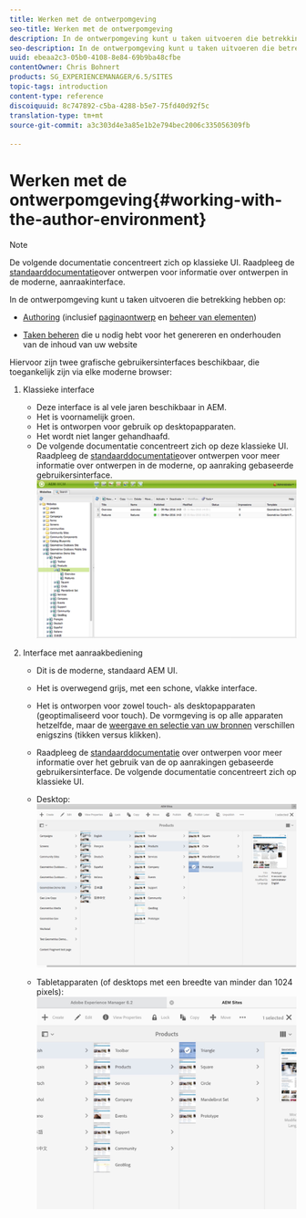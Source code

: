 ```yaml
---
title: Werken met de ontwerpomgeving
seo-title: Werken met de ontwerpomgeving
description: In de ontwerpomgeving kunt u taken uitvoeren die betrekking hebben op het ontwerpen (waaronder het schrijven en beheren van elementen voor pagina's) en het beheren van taken die u nodig hebt voor het genereren en onderhouden van de inhoud van uw website.
seo-description: In de ontwerpomgeving kunt u taken uitvoeren die betrekking hebben op het ontwerpen (waaronder het schrijven en beheren van elementen voor pagina's) en het beheren van taken die u nodig hebt voor het genereren en onderhouden van de inhoud van uw website.
uuid: ebeaa2c3-05b0-4108-8e84-69b9ba48cfbe
contentOwner: Chris Bohnert
products: SG_EXPERIENCEMANAGER/6.5/SITES
topic-tags: introduction
content-type: reference
discoiquuid: 8c747892-c5ba-4288-b5e7-75fd40d92f5c
translation-type: tm+mt
source-git-commit: a3c303d4e3a85e1b2e794bec2006c335056309fb

---
```



# Werken met de ontwerpomgeving{#working-with-the-author-environment}

>[!NOTE]
>
>De volgende documentatie concentreert zich op klassieke UI. Raadpleeg de [standaarddocumentatie](/help/assets/assets.md)over ontwerpen voor informatie over ontwerpen in de moderne, aanraakinterface.

In de ontwerpomgeving kunt u taken uitvoeren die betrekking hebben op:

* [Authoring](/help/sites-authoring/author.md) (inclusief [paginaontwerp](/help/sites-authoring/qg-page-authoring.md) en [beheer van elementen](/help/assets/assets.md))

* [Taken beheren](/help/sites-administering/administer-best-practices.md) die u nodig hebt voor het genereren en onderhouden van de inhoud van uw website

Hiervoor zijn twee grafische gebruikersinterfaces beschikbaar, die toegankelijk zijn via elke moderne browser:

1. Klassieke interface

   * Deze interface is al vele jaren beschikbaar in AEM.
   * Het is voornamelijk groen.
   * Het is ontworpen voor gebruik op desktopapparaten.
   * Het wordt niet langer gehandhaafd.
   * De volgende documentatie concentreert zich op deze klassieke UI. Raadpleeg de [standaarddocumentatie](/help/sites-authoring/author.md)over ontwerpen voor meer informatie over ontwerpen in de moderne, op aanraking gebaseerde gebruikersinterface.
   ![chlimage_1-149](assets/chlimage_1-149.png)

1. Interface met aanraakbediening

   * Dit is de moderne, standaard AEM UI.
   * Het is overwegend grijs, met een schone, vlakke interface.
   * Het is ontworpen voor zowel touch- als desktopapparaten (geoptimaliseerd voor touch). De vormgeving is op alle apparaten hetzelfde, maar de [weergave en selectie van uw bronnen](/help/sites-authoring/basic-handling.md) verschillen enigszins (tikken versus klikken).
   * Raadpleeg de [standaarddocumentatie](/help/sites-authoring/author.md) over ontwerpen voor meer informatie over het gebruik van de op aanrakingen gebaseerde gebruikersinterface. De volgende documentatie concentreert zich op klassieke UI.

   * Desktop:
   ![chlimage_1-150](assets/chlimage_1-150.png)

   * Tabletapparaten (of desktops met een breedte van minder dan 1024 pixels):
   ![chlimage_1-7](assets/chlimage_1-7.jpeg)

